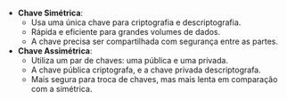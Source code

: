 - **Chave Simétrica**:
    - Usa uma única chave para criptografia e descriptografia.
    - Rápida e eficiente para grandes volumes de dados.
    - A chave precisa ser compartilhada com segurança entre as partes.
- **Chave Assimétrica**:
    - Utiliza um par de chaves: uma pública e uma privada.
    - A chave pública criptografa, e a chave privada descriptografa.
    - Mais segura para troca de chaves, mas mais lenta em comparação com a simétrica.